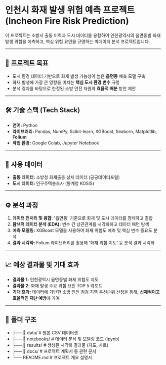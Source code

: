 # 인천시 화재 발생 위험 예측 프로젝트 (Incheon Fire Risk Prediction)

이 프로젝트는 소방서 출동 이력과 도시 데이터를 융합하여 인천광역시의 읍면동별 화재 발생 위험을 예측하고, 핵심 위험 요인을 규명하는 빅데이터 분석 프로젝트입니다.

---
## 🎯 프로젝트 목표
-   도시 환경 데이터 기반으로 화재 발생 가능성이 높은 **읍면동** 예측 모델 구축
-   화재 발생에 가장 큰 영향을 미치는 **핵심 도시 환경 변수** 규명
-   분석 결과를 바탕으로 한정된 소방 안전 자원의 **효율적 배분** 방안 제안

---
## 🛠️ 기술 스택 (Tech Stack)
-   **언어:** Python
-   **라이브러리:** Pandas, NumPy, Scikit-learn, XGBoost, Seaborn, Matplotlib, **Folium**
-   **작업 환경:** Google Colab, Jupyter Notebook

---
## 📂 사용 데이터
-   **출동 데이터:** 소방청 화재출동 상세 데이터 (공공데이터포털)
-   **도시 데이터:** 인구주택총조사 (통계청 KOSIS)

---
## ⚙️ 분석 과정
1.  **데이터 전처리 및 융합:** '읍면동' 기준으로 화재 및 도시 데이터를 정제하고 결합
2.  **탐색적 데이터 분석 (EDA):** 변수 간 상관관계를 시각화하고 데이터 패턴 탐색
3.  **예측 모델링:** XGBoost 모델을 사용하여 화재 위험도 예측 및 핵심 변수 중요도 분석
4.  **결과 시각화:** Folium 라이브러리를 활용해 '화재 위험 지도' 등 분석 결과 시각화

---
## 📈 예상 결과물 및 기대 효과
-   **결과물 1:** 인천광역시 읍면동별 화재 위험도 지도
-   **결과물 2:** 화재 발생 주요 위험 요인 TOP 5 리포트
-   **기대 효과:** 데이터에 기반한 소방 안전 점검 지역 우선순위 선정을 통해, **선제적이고 효율적인 재난 예방**에 기여

---
## 📁 폴더 구조
- ├── 📂 data/         # 원본 CSV 데이터셋
- ├── 📂 notebooks/    # 데이터 분석 및 모델링 코드 (ipynb)
- ├── 📂 results/      # 생성된 시각화 결과물 (지도, 차트)
- ├── 📂 docs/         # 프로젝트 계획서 등 관련 문서
- └── README.md        # 프로젝트 개요 설명서
